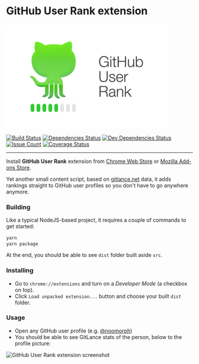 # GitHub User Rank extension

![Logo](./src/resources/promo.png)

[![Build Status](https://travis-ci.org/noomorph/github-user-rank-extension.svg?branch=master)](https://travis-ci.org/noomorph/github-user-rank-extension)
[![Dependencies Status](https://david-dm.org/noomorph/github-user-rank-extension/status.svg)](https://david-dm.org/noomorph/github-user-rank-extension)
[![Dev Dependencies Status](https://david-dm.org/noomorph/github-user-rank-extension/dev-status.svg)](https://david-dm.org/noomorph/github-user-rank-extension?type=dev)
[![Issue Count](https://codeclimate.com/github/noomorph/github-user-rank-extension/badges/issue_count.svg)](https://codeclimate.com/github/noomorph/github-user-rank-extension)
[![Coverage Status](https://coveralls.io/repos/github/noomorph/github-user-rank-extension/badge.svg)](https://coveralls.io/github/noomorph/github-user-rank-extension)

<hr />

Install **GitHub User Rank** extension from [Chrome Web Store](https://chrome.google.com/webstore/detail/github-user-rank/oabhkjmpcnkeifhahnlhafajeoofhjak) or [Mozilla Add-ons Store](https://addons.mozilla.org/en-US/firefox/addon/github-user-rank-extension/).

Yet another small content script, based on [gitlance.net](http://beta.gitlance.net) data,
it adds rankings straight to GitHub user profiles so you don't have to go anywhere anymore.

### Building

Like a typical NodeJS-based project, it requires a couple of commands to get started:

```
yarn
yarn package
```

At the end, you should be able to see `dist` folder built aside `src`.

### Installing

* Go to `chrome://extensions` and turn on a *Developer Mode* (a checkbox on top).
* Click `Load unpacked extension...` button and choose your built `dist` folder.

### Usage

* Open any GitHub user profile (e.g. [@noomorph](https://github.com/noomorph))
* You should be able to see GitLance stats of the person, below to the profile picture:

![GitHub User Rank extension screenshot](https://github.com/noomorph/github-user-rank-extension/raw/master/docs/images/profile-screenshot.png "GitHub User Rank extension screenshot")
